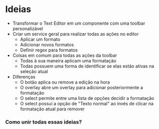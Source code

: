 # Ideias

- Transformar o Text Editor em um componente com uma toolbar personalizável
- Criar um service geral para realizar todas as ações no editor
	- Aplicar um formato
    - Adicionar novos formatos
    - Definir regex para formatos
- Coisas em comum para todas as ações da toolbar
	- Todas à sua maneira aplicam uma formatação
    - Todas possuem uma forma de identificar se elas estão ativas na seleção atual
- Diferenças
	- O botão aplica ou remove a edição na hora
    - O overlay abre um overlay para adicionar posteriormente a formatação
    - O select permite entre uma lista de opções decidir a formatação
    - O select possui a opção de "Texto normal" ao invés de clicar na formatação atual para remover

### Como unir todas essas ideias?

